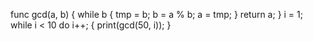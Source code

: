 func gcd(a, b) {
    while b {
        tmp = b;
        b = a % b;
        a = tmp;
    }
    return a;
}
i = 1; while i < 10 do i++; {
    print(gcd(50, i));
}
